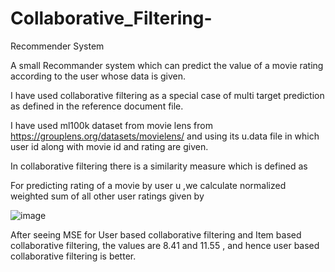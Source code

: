 # Collaborative_Filtering-
Recommender System 

A small Recommander system which can predict the value of a movie rating according to the user whose data is given.

I have used collaborative filtering as a special case of  multi target prediction as defined in the reference document file.

I have used ml100k dataset from movie lens from https://grouplens.org/datasets/movielens/ and using its u.data file in which user id along with movie id and rating are given.



In collaborative filtering there is a similarity measure which is defined as
 
For predicting rating of a movie by user u ,we calculate normalized weighted sum of all other user ratings given by 



![image](https://cloud.githubusercontent.com/assets/26084391/25086674/e83e0640-2386-11e7-8e0c-d0ae63f602c9.png)
 
 After seeing MSE for User based collaborative filtering and Item based collaborative filtering, the values are 8.41 and 11.55 , and hence user based collaborative filtering is better.





